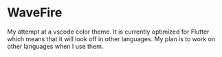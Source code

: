 # WaveFire

My attempt at a vscode color theme. It is currently optimized for Flutter which means that it will look off in other languages. 
My plan is to work on other languages when I use them.
